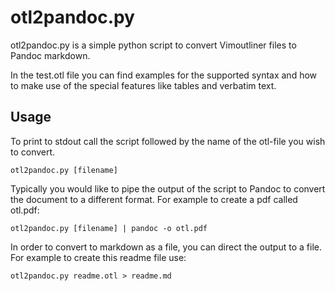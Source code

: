 
# otl2pandoc.py

otl2pandoc.py is a simple python script to convert Vimoutliner files to
Pandoc markdown.

In the test.otl file you can find examples for the supported syntax and
how to make use of the special features like tables and verbatim text.


## Usage

To print to stdout call the script followed by the name of the otl-file
you wish to convert.

	otl2pandoc.py [filename]

Typically you would like to pipe the output of the script to Pandoc to
convert the document to a different format. For example to create a pdf
called otl.pdf:

	otl2pandoc.py [filename] | pandoc -o otl.pdf

In order to convert to markdown as a file, you can direct the output to a
file. For example to create this readme file use:

	otl2pandoc.py readme.otl > readme.md


